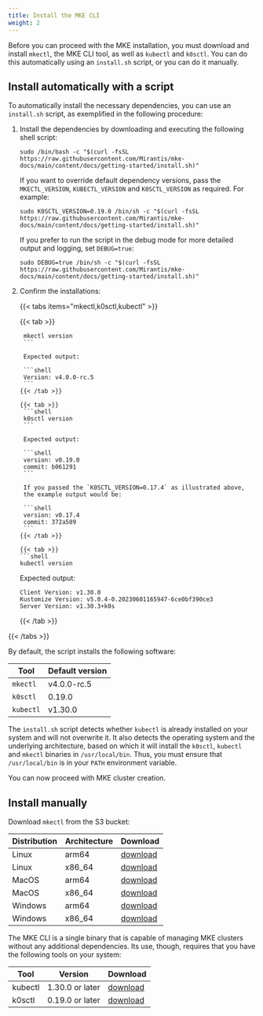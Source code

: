 ```yaml
---
title: Install the MKE CLI
weight: 2
---
```


Before you can proceed with the MKE installation, you must download and install
`mkectl`, the MKE CLI tool, as well as `kubectl` and `k0sctl`. You can do this
automatically using an `install.sh` script, or you can do it manually.

## Install automatically with a script

To automatically install the necessary dependencies, you can use an
`install.sh` script, as exemplified in the following procedure:

1. Install the dependencies by downloading and executing the following shell script:

   ```shell
   sudo /bin/bash -c "$(curl -fsSL https://raw.githubusercontent.com/Mirantis/mke-docs/main/content/docs/getting-started/install.sh)"
    ```

   If you want to override default dependency versions, pass the `MKECTL_VERSION`, `KUBECTL_VERSION`
   and `K0SCTL_VERSION` as required. For example:

   ```shell
   sudo K0SCTL_VERSION=0.19.0 /bin/sh -c "$(curl -fsSL https://raw.githubusercontent.com/Mirantis/mke-docs/main/content/docs/getting-started/install.sh)"
   ```

   If you prefer to run the script in the debug mode for more detailed output and logging,
   set `DEBUG=true`:

   ```shell
   sudo DEBUG=true /bin/sh -c "$(curl -fsSL https://raw.githubusercontent.com/Mirantis/mke-docs/main/content/docs/getting-started/install.sh)"
   ```

2. Confirm the installations:

   {{< tabs items="mkectl,k0sctl,kubectl" >}}

    {{< tab >}}
      ```shell
       mkectl version
       ```

       Expected output:

       ```shell
       Version: v4.0.0-rc.5
       ```
     {{< /tab >}}

     {{< tab >}}
       ```shell
       k0sctl version
       ```

       Expected output:

       ```shell
       version: v0.19.0
       commit: b061291
       ```

       If you passed the `K0SCTL_VERSION=0.17.4` as illustrated above,
       the example output would be:

       ```shell
       version: v0.17.4
       commit: 372a589
       ```
    {{< /tab >}}

    {{< tab >}}
      ```shell
      kubectl version
      ```

      Expected output:

      ```shell
      Client Version: v1.30.0
      Kustomize Version: v5.0.4-0.20230601165947-6ce0bf390ce3
      Server Version: v1.30.3+k0s
      ```
   {{< /tab >}}

{{< /tabs >}}

By default, the script installs the following software:

| Tool     | Default version   |
|----------|-------------------|
| `mkectl` | v4.0.0-rc.5       |
| `k0sctl` | 0.19.0            |
| `kubectl`| v1.30.0           |

The `install.sh` script detects whether `kubectl` is already installed on your
system and will not overwrite it. It also detects the operating system and the
underlying architecture, based on which it will install the `k0sctl`, `kubectl`
and `mkectl` binaries in `/usr/local/bin`. Thus, you must ensure that
` /usr/local/bin` is in your `PATH` environment variable.

You can now proceed with MKE cluster creation.

## Install manually

Download `mkectl` from the S3 bucket:

| Distribution | Architecture | Download |
|--------------|--------------|----------|
| Linux        | arm64        | [download](https://s3.us-east-2.amazonaws.com/packages-stage-mirantis.com/v4.0.0-rc.5/mkectl_linux_arm64.tar.gz) |
| Linux        | x86_64       | [download](https://s3.us-east-2.amazonaws.com/packages-stage-mirantis.com/v4.0.0-rc.5/mkectl_linux_x86_64.tar.gz) |
| MacOS        | arm64        | [download](https://s3.us-east-2.amazonaws.com/packages-stage-mirantis.com/v4.0.0-rc.5/mkectl_darwin_arm64.tar.gz) |
| MacOS        | x86_64       | [download](https://s3.us-east-2.amazonaws.com/packages-stage-mirantis.com/v4.0.0-rc.5/mkectl_darwin_x86_64.tar.gz) |
| Windows      | arm64        | [download](https://s3.us-east-2.amazonaws.com/packages-stage-mirantis.com/v4.0.0-rc.5/mkectl_windows_arm64.zip) |
| Windows      | x86_64       | [download](https://s3.us-east-2.amazonaws.com/packages-stage-mirantis.com/v4.0.0-rc.5/mkectl_windows_x86_64.zip) |

The MKE CLI is a single binary that is capable of managing MKE clusters without
any additional dependencies. Its use, though, requires that you have the
following tools on your system:

| Tool     | Version          | Download |
|----------|------------------|----------|
| kubectl  | 1.30.0 or later  | [download](https://kubernetes.io/docs/tasks/tools/#kubectl) |
| k0sctl   | 0.19.0 or later  | [download](https://github.com/k0sproject/k0sctl/releases) |

